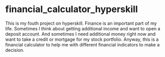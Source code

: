 # financial_calculator_hyperskill
This is my fouth project on hyperskill. Finance is an important part of my life. Sometimes I think about getting additional income and want to open a deposit account. And sometimes I need additional money right now and want to take a credit or mortgage for my stock portfolio. Anyway, this is a financial calculator to help me with different financial indicators to make a decision.
